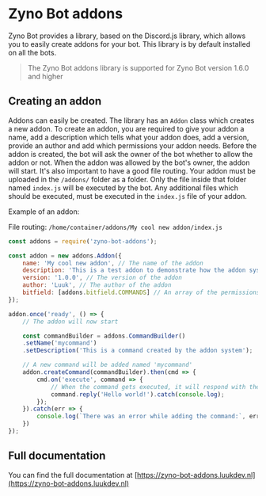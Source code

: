 # Zyno Bot addons
Zyno Bot provides a library, based on the Discord.js library, which allows you to easily create addons for your bot. This library is by default installed on all the bots.

> The Zyno Bot addons library is supported for Zyno Bot version 1.6.0 and higher

## Creating an addon
Addons can easily be created. The library has an `Addon` class which creates a new addon. To create an addon, you are required to give your addon a name, add a description which tells what your addon does, add a version, provide an author and add which permissions your addon needs. Before the addon is created, the bot will ask the owner of the bot whether to allow the addon or not. When the addon was allowed by the bot's owner, the addon will start. It's also important to have a good file routing. Your addon must be uploaded in the `/addons/` folder as a folder. Only the file inside that folder named `index.js` will be executed by the bot. Any additional files which should be executed, must be executed in the `index.js` file of your addon.

Example of an addon:

File routing: `/home/container/addons/My cool new addon/index.js`
```js
const addons = require('zyno-bot-addons');

const addon = new addons.Addon({
    name: 'My cool new addon', // The name of the addon
    description: 'This is a test addon to demonstrate how the addon system works', // The description of what the addon does
    version: '1.0.0', // The version of the addon
    author: 'Luuk', // The author of the addon
    bitfield: [addons.bitfield.COMMANDS] // An array of the permissions it needs
});

addon.once('ready', () => {
    // The addon will now start

    const commandBuilder = addons.CommandBuilder()
    .setName('mycommand')
    .setDescription('This is a command created by the addon system');

    // A new command will be added named 'mycommand'
    addon.createCommand(commandBuilder).then(cmd => {
        cmd.on('execute', command => {
            // When the command gets executed, it will respond with the text 'Hello world!'
            command.reply('Hello world!').catch(console.log);
        });
    }).catch(err => {
        console.log(`There was an error while adding the command:`, err);
    })
});
```

## Full documentation
You can find the full documentation at [https://zyno-bot-addons.luukdev.nl](https://zyno-bot-addons.luukdev.nl)
